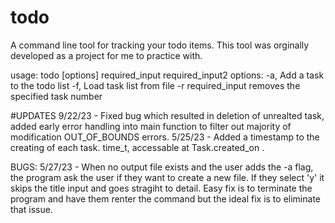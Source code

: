 # todo
A command line tool for tracking your todo items.
This tool was orginally developed as a project for me to practice with.

usage: todo [options] required_input required_input2
  options:
    -a,                      Add a task to the todo list
    -f,                      Load task list from file
    -r required_input        removes the specified task number

#UPDATES
9/22/23 - Fixed bug which resulted in deletion of unrealted task, added early error handling into main function to filter out majority of modification OUT_OF_BOUNDS errors.
5/25/23 - Added a timestamp to the creating of each task. time_t, accessable at Task.created_on . 

BUGS:
5/27/23 - When no output file exists and the user adds the -a flag, the program ask the user if they want to create a new file. If they select 'y' it skips the title input and goes stragiht to detail. Easy fix is to terminate the program and have them renter the command but the ideal fix is to eliminate that issue.

